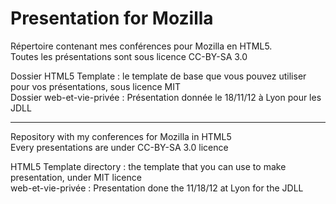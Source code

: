 Presentation for Mozilla
=====================

Répertoire contenant mes conférences pour Mozilla en HTML5.  
Toutes les présentations sont sous licence CC-BY-SA 3.0


Dossier HTML5 Template : le template de base que vous pouvez utiliser pour vos présentations, sous licence MIT  
Dossier web-et-vie-privée : Présentation donnée le 18/11/12 à Lyon pour les JDLL

-------------------------

Repository with my conferences for Mozilla in HTML5  
Every presentations are under CC-BY-SA 3.0 licence

HTML5 Template directory : the template that you can use to make presentation, under MIT licence  
web-et-vie-privée : Presentation done the 11/18/12 at Lyon for the JDLL
